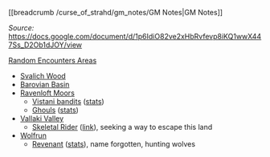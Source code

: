 [[breadcrumb /curse_of_strahd/gm_notes/GM Notes|GM Notes]]

<script type="module">
    import {init_links} from "/js/common/visual_aid_backend.js";
    init_links();
</script>

_Source:_ <https://docs.google.com/document/d/1p6IdiO82ve2xHbRvfevp8iKQ1wwX447Ss_D2Ob1dJOY/view>

[Random Encounters Areas](/static/img/visual_aids/curse_of_strahd/random_encounters_areas.png)

* [Svalich Wood](https://docs.google.com/document/d/1p6IdiO82ve2xHbRvfevp8iKQ1wwX447Ss_D2Ob1dJOY/view#heading=h.owcwmqe0n3mm)
* [Barovian Basin](https://docs.google.com/document/d/1p6IdiO82ve2xHbRvfevp8iKQ1wwX447Ss_D2Ob1dJOY/view#heading=h.8pywaor0e02o)
* [Ravenloft Moors](https://docs.google.com/document/d/1p6IdiO82ve2xHbRvfevp8iKQ1wwX447Ss_D2Ob1dJOY/view#heading=h.a806c7mukkvj)
  * [Vistani bandits](^curse_of_strahd/vistani_2.jpg) ([stats](/dnd/monster/bandit))
  * [Ghouls](^curse_of_strahd/ghoul.jpg) ([stats](https://5e.tools/bestiary/ghoul-mm.html))
* [Vallaki Valley](https://docs.google.com/document/d/1p6IdiO82ve2xHbRvfevp8iKQ1wwX447Ss_D2Ob1dJOY/view#heading=h.xg0jleyg8523)
  * [Skeletal Rider](^curse_of_strahd/skeletal_rider.jpg) ([link](https://5e.tools/adventure.html#cos,2,skeletal%20rider,0)), seeking a way to escape this land
* [Wolfrun](https://docs.google.com/document/d/1p6IdiO82ve2xHbRvfevp8iKQ1wwX447Ss_D2Ob1dJOY/view#heading=h.pf5fg4u6eh3)
  * [Revenant](^curse_of_strahd/revenant.jpg) ([stats](https://5e.tools/bestiary.html#revenant_mm)), name forgotten, hunting wolves


